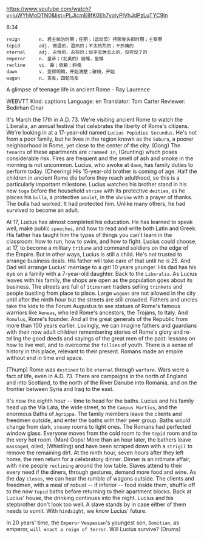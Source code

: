 https://www.youtube.com/watch?v=juWYhMoDTN0&list=PLJicmE8fK0Eh7yolyPIVhJdPzLuTYC9In

6:34

```
reign       n. 君主统治时期；任期；（运动员）持荣誉头衔时期；主宰期
tepid       adj. 微温的，温热的；不太热烈的；不热情的
eternal     adj. 永恒的，永存的；似乎无休无止的，没完没了的
emperor     n. 皇帝；（北美的）丽蝶，皇蝶
recline     vi. 靠；依赖；斜倚  
dawn        v. 变得明朗，开始清楚；破晓，开始
wagon       n. 货车，四轮马车
```

A glimpse of teenage life in ancient Rome - Ray Laurence

WEBVTT Kind: captions Language: en Translator: Tom Carter Reviewer: Bedirhan Cinar 

It's March the 17th in A.D. 73. We're visiting ancient Rome to watch the Liberalia, an annual festival that celebrates the liberty of Rome's citizens. We're looking in at a 17-year-old named `Lucius Popidius Secundus`. He's not from a poor family, but he lives in the region known as the `Subura`, a poorer neighborhood in Rome, yet close to the center of the city. (Gong) The `tenants` of these apartments are `crammed in`, (Grunting) which poses considerable risk. Fires are frequent and the smell of ash and smoke in the morning is not uncommon. Lucius, who awoke at `dawn`, has family duties to perform today. (Cheering) His 15-year-old brother is coming of age. Half the children in ancient Rome die before they reach adulthood, so this is a particularly important milestone. Lucius watches his brother stand in his new `toga` before the household `shrine` with its protective `deities`, as he places his `bulla`, a protective `amulet`, in the `shrine` with a prayer of thanks. The bulla had worked. It had protected him. Unlike many others, he had survived to become an adult. 

At 17, Lucius has almost completed his education. He has learned to speak well, make public `speeches`, and how to read and write both Latin and Greek. His father has taught him the types of things you can't learn in the classroom: how to run, how to swim, and how to fight. Lucius could choose, at 17, to become a military `tribune` and command soldiers on the edge of the Empire. But in other ways, Lucius is still a child. He's not trusted to arrange business deals. His father will take care of that until he is 25. And Dad will arrange Lucius' marriage to a girl 10 years younger. His dad has his eye on a family with a 7-year-old daughter. Back to the `Liberalia`. As Lucius leaves with his family, the shops are open as the population goes about its business. The streets are full of `itinerant` traders selling `trinkets` and people bustling from place to place. Large `wagons` are not allowed in the city until after the ninth hour but the streets are still crowded. Fathers and uncles take the kids to the Forum Augustus to see statues of Rome's famous warriors like `Aeneas`, who led Rome's ancestors, the Trojans, to Italy. And `Romulus`, Rome's founder. And all the great generals of the Republic from more than 100 years earlier. Lovingly, we can imagine fathers and guardians with their now adult children remembering stories of Rome's glory and re-telling the good deeds and sayings of the great men of the past: lessons on how to live well, and to overcome the `follies` of youth. There is a sense of history in this place, relevant to their present. Romans made an empire without end in time and space. 

(Thump) Rome was `destined` to be `eternal` through `warfare`. Wars were a fact of life, even in A.D. 73. There are campaigns in the north of England and into Scotland, to the north of the River Danube into Romania, and on the frontier between Syria and Iraq to the east. 

It's now the eighth hour -- time to head for the baths. Lucius and his family head up the Via Lata, the wide street, to the `Campus Martius`, and the enormous Baths of `Agrippa`. The family members leave the clients and freedmen outside, and enter the baths with their peer group. Baths would change from dark, `steamy` rooms to light ones. The Romans had perfected window glass. Everyone moves from the cold room to the `tepid` room and to the very hot room. (Man) Oops! More than an hour later, the bathers leave `massaged`, oiled, (Whistling) and have been scraped down with a `strigil` to remove the remaining dirt. At the ninth hour, seven hours after they left home, the men return for a celebratory dinner. Dinner is an intimate affair, with nine people `reclining` around the low table. Slaves attend to their every need if the diners, through gestures, demand more food and wine. As the day `closes`, we can hear the rumble of wagons outside. The clients and freedmen, with a meal of robust -- if inferior -- food inside them, shuffle off to the now `tepid` baths before returning to their apartment blocks. Back at Lucius' house, the drinking continues into the night. Lucius and his stepbrother don't look too well. A slave stands by in case either of them needs to vomit. With `hindsight`, we know Lucius' future. 

In 20 years' time, the `Emperor` `Vespasian`'s youngest son, `Domitian`, as emperor, `will enact a reign of terror`. Will Lucius survive? (Drums) 